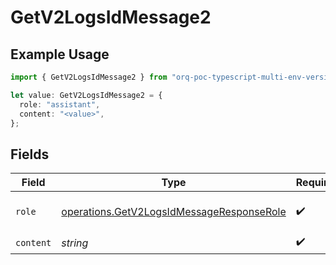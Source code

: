# GetV2LogsIdMessage2

## Example Usage

```typescript
import { GetV2LogsIdMessage2 } from "orq-poc-typescript-multi-env-version/models/operations";

let value: GetV2LogsIdMessage2 = {
  role: "assistant",
  content: "<value>",
};
```

## Fields

| Field                                                                                                  | Type                                                                                                   | Required                                                                                               | Description                                                                                            |
| ------------------------------------------------------------------------------------------------------ | ------------------------------------------------------------------------------------------------------ | ------------------------------------------------------------------------------------------------------ | ------------------------------------------------------------------------------------------------------ |
| `role`                                                                                                 | [operations.GetV2LogsIdMessageResponseRole](../../models/operations/getv2logsidmessageresponserole.md) | :heavy_check_mark:                                                                                     | The role of the prompt message                                                                         |
| `content`                                                                                              | *string*                                                                                               | :heavy_check_mark:                                                                                     | N/A                                                                                                    |
